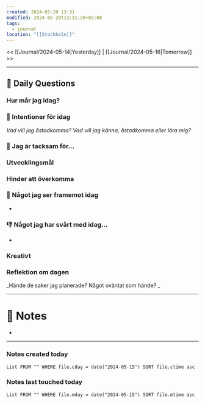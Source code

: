 ```yaml
---
created: 2024-05-20 13:31
modified: 2024-05-20T13:31:20+02:00
tags:
  - journal
location: "[[Stockholm]]"
---
```


<< [[Journal/2024-05-14|Yesterday]] | [[Journal/2024-05-16|Tomorrow]] >>

---
## 📅 Daily Questions
### Hur mår jag idag?

### 🚀  Intentioner för idag
_Vad vill jag åstadkomma? Vad vill jag känna, åstadkomma eller lära mig?_

### 🙏 Jag är tacksam för...

### Utvecklingsmål

### Hinder att överkomma

### 🙌 Något jag ser framemot idag
- 

### 👎 Något jag har svårt med idag...
- 

### Kreativt

### Reflektion om dagen
_Hände de saker jag planerade? Något oväntat som hände? _

---
# 📝 Notes
- 
---
### Notes created today
```dataview
List FROM "" WHERE file.cday = date("2024-05-15") SORT file.ctime asc
```
### Notes last touched today
```dataview
List FROM "" WHERE file.mday = date("2024-05-15") SORT file.mtime asc
```